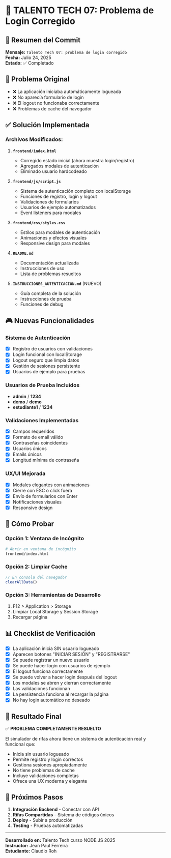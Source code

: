 # 📝 TALENTO TECH 07: Problema de Login Corregido

## 🎯 Resumen del Commit

**Mensaje:** `Talento Tech 07: problema de login corregido`  
**Fecha:** Julio 24, 2025  
**Estado:** ✅ Completado

## 🔧 Problema Original

- ❌ La aplicación iniciaba automáticamente logueada
- ❌ No aparecía formulario de login
- ❌ El logout no funcionaba correctamente
- ❌ Problemas de cache del navegador

## ✅ Solución Implementada

### Archivos Modificados:

1. **`frontend/index.html`**
   - Corregido estado inicial (ahora muestra login/registro)
   - Agregados modales de autenticación
   - Eliminado usuario hardcodeado

2. **`frontend/js/script.js`**
   - Sistema de autenticación completo con localStorage
   - Funciones de registro, login y logout
   - Validaciones de formularios
   - Usuarios de ejemplo automatizados
   - Event listeners para modales

3. **`frontend/css/styles.css`**
   - Estilos para modales de autenticación
   - Animaciones y efectos visuales
   - Responsive design para modales

4. **`README.md`**
   - Documentación actualizada
   - Instrucciones de uso
   - Lista de problemas resueltos

5. **`INSTRUCCIONES_AUTENTICACION.md`** (NUEVO)
   - Guía completa de la solución
   - Instrucciones de prueba
   - Funciones de debug

## 🎮 Nuevas Funcionalidades

### Sistema de Autenticación
- [x] Registro de usuarios con validaciones
- [x] Login funcional con localStorage
- [x] Logout seguro que limpia datos
- [x] Gestión de sesiones persistente
- [x] Usuarios de ejemplo para pruebas

### Usuarios de Prueba Incluidos
- **admin** / **1234**
- **demo** / **demo**
- **estudiante1** / **1234**

### Validaciones Implementadas
- [x] Campos requeridos
- [x] Formato de email válido
- [x] Contraseñas coincidentes
- [x] Usuarios únicos
- [x] Emails únicos
- [x] Longitud mínima de contraseña

### UX/UI Mejorada
- [x] Modales elegantes con animaciones
- [x] Cierre con ESC o click fuera
- [x] Envío de formularios con Enter
- [x] Notificaciones visuales
- [x] Responsive design

## 🧪 Cómo Probar

### Opción 1: Ventana de Incógnito
```bash
# Abrir en ventana de incógnito
frontend/index.html
```

### Opción 2: Limpiar Cache
```javascript
// En consola del navegador
clearAllData()
```

### Opción 3: Herramientas de Desarrollo
1. F12 > Application > Storage
2. Limpiar Local Storage y Session Storage
3. Recargar página

## 📊 Checklist de Verificación

- [x] La aplicación inicia SIN usuario logueado
- [x] Aparecen botones "INICIAR SESIÓN" y "REGISTRARSE"
- [x] Se puede registrar un nuevo usuario
- [x] Se puede hacer login con usuarios de ejemplo
- [x] El logout funciona correctamente
- [x] Se puede volver a hacer login después del logout
- [x] Los modales se abren y cierran correctamente
- [x] Las validaciones funcionan
- [x] La persistencia funciona al recargar la página
- [x] No hay login automático no deseado

## 🚀 Resultado Final

✅ **PROBLEMA COMPLETAMENTE RESUELTO**

El simulador de rifas ahora tiene un sistema de autenticación real y funcional que:
- Inicia sin usuario logueado
- Permite registro y login correctos
- Gestiona sesiones apropiadamente
- No tiene problemas de cache
- Incluye validaciones completas
- Ofrece una UX moderna y elegante

## 🎯 Próximos Pasos

1. **Integración Backend** - Conectar con API
2. **Rifas Compartidas** - Sistema de códigos únicos
3. **Deploy** - Subir a producción
4. **Testing** - Pruebas automatizadas

---

**Desarrollado en:** Talento Tech curso NODE.JS 2025  
**Instructor:** Jean Paul Ferreira  
**Estudiante:** Claudio Roh

